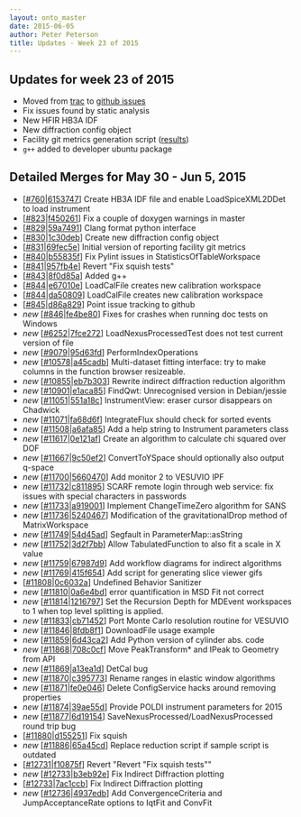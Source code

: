 ```yaml
---
layout: onto_master
date: 2015-06-05
author: Peter Peterson
title: Updates - Week 23 of 2015
---
```

Updates for week 23 of 2015
---------------------------
* Moved from [trac](http://trac.mantidproject.org/mantid/) to [github issues](https://github.com/mantidproject/mantid/issues)
* Fix issues found by static analysis
* New HFIR HB3A IDF
* New diffraction config object
* Facility git metrics generation script \([results](https://github.com/mantidproject/documents/tree/master/Project-Management/reports)\)
* `g++` added to developer ubuntu package

Detailed Merges for May 30 - Jun 5, 2015
----------------------------------------
* \[[#760](https://github.com/mantidproject/mantid/pull/760)\|[6153747](https://github.com/mantidproject/mantid/commit/615374773253da1cb686a06cd93bb406c62e4a73)\] Create HB3A IDF file and enable LoadSpiceXML2DDet to load instrument
* \[[#823](https://github.com/mantidproject/mantid/pull/823)\|[f450261](https://github.com/mantidproject/mantid/commit/f450261f9b8dfe58600f53fdf71f9485bbe13ab0)\] Fix a couple of doxygen warnings in master
* \[[#829](https://github.com/mantidproject/mantid/pull/829)\|[59a7491](https://github.com/mantidproject/mantid/commit/59a7491a0c033d9c713aef17b0f398a52bea8d25)\] Clang format python interface
* \[[#830](https://github.com/mantidproject/mantid/pull/830)\|[1c30deb](https://github.com/mantidproject/mantid/commit/1c30deb9e8644cff36d21d4e453a97c2a7501fb2)\] Create new diffraction config object
* \[[#831](https://github.com/mantidproject/mantid/pull/831)\|[69fec5e](https://github.com/mantidproject/mantid/commit/69fec5ea32ba312e636d30f18f5161d68e93c735)\] Initial version of reporting facility git metrics
* \[[#840](https://github.com/mantidproject/mantid/pull/840)\|[b55835f](https://github.com/mantidproject/mantid/commit/b55835f45bdc577a12ab52639c4130277fd9f5f4)\] Fix Pylint issues in StatisticsOfTableWorkspace
* \[[#841](https://github.com/mantidproject/mantid/pull/841)\|[957fb4e](https://github.com/mantidproject/mantid/commit/957fb4ee42bda74535a021b986fb38ca91deda52)\] Revert &quot;Fix squish tests&quot;
* \[[#843](https://github.com/mantidproject/mantid/pull/843)\|[8f0d85a](https://github.com/mantidproject/mantid/commit/8f0d85aea32718ae6225ba947fa649e7ddf769b5)\] Added g++
* \[[#844](https://github.com/mantidproject/mantid/pull/844)\|[e67010e](https://github.com/mantidproject/mantid/commit/e67010e0bfb878acc26d0a4c2c560e1bce73a719)\] LoadCalFile creates new calibration workspace
* \[[#844](https://github.com/mantidproject/mantid/pull/844)\|[da50809](https://github.com/mantidproject/mantid/commit/da50809ea2ab192a2c5ec156aeb35d30dc15432b)\] LoadCalFile creates new calibration workspace
* \[[#845](https://github.com/mantidproject/mantid/pull/845)\|[d86a829](https://github.com/mantidproject/mantid/commit/d86a8299cf8096c3009abe94471818595c0701e1)\] Point issue tracking to github
* *new* \[[#846](https://github.com/mantidproject/mantid/pull/846)\|[fe4be80](https://github.com/mantidproject/mantid/commit/fe4be80edcad6fca9178f8f0f3bf41fc912389e5)\] Fixes for crashes when running doc tests on Windows
* *new* \[[#6252](http://trac.mantidproject.org/mantid/ticket/6252)\|[7fce272](https://github.com/mantidproject/mantid/commit/7fce2723c643de634dc43411cf10eb693b8292a5)\] LoadNexusProcessedTest does not test current version of file
* *new* \[[#9079](http://trac.mantidproject.org/mantid/ticket/9079)\|[95d63fd](https://github.com/mantidproject/mantid/commit/95d63fd9898ceeb13fbb1546eadfaec56823e9bb)\] PerformIndexOperations
* *new* \[[#10578](http://trac.mantidproject.org/mantid/ticket/10578)\|[a45cadb](https://github.com/mantidproject/mantid/commit/a45cadb421c595b1377286f1a83a3e3ed8a74696)\] Multi-dataset fitting interface: try to make columns in the function browser resizeable.
* *new* \[[#10855](http://trac.mantidproject.org/mantid/ticket/10855)\|[eb7b303](https://github.com/mantidproject/mantid/commit/eb7b303011d72d9aac711a2bfaa00c7cbbe89c32)\] Rewrite indirect diffraction reduction algorithm
* *new* \[[#10901](http://trac.mantidproject.org/mantid/ticket/10901)\|[e1aca85](https://github.com/mantidproject/mantid/commit/e1aca857446d75fd0293c0b1ef9bc983efd9c766)\] FindQwt: Unrecognised version in Debian/jessie
* *new* \[[#11051](http://trac.mantidproject.org/mantid/ticket/11051)\|[551a18c](https://github.com/mantidproject/mantid/commit/551a18c0c2c834be7ecc9a8970bea4dcfc50c880)\] InstrumentView: eraser cursor disappears on Chadwick
* *new* \[[#11071](http://trac.mantidproject.org/mantid/ticket/11071)\|[fa68d6f](https://github.com/mantidproject/mantid/commit/fa68d6f02a3863279e1ba10f8b1b97298ddc7c4c)\] IntegrateFlux should check for sorted events
* *new* \[[#11508](http://trac.mantidproject.org/mantid/ticket/11508)\|[a6afa85](https://github.com/mantidproject/mantid/commit/a6afa85b50312aacc41afe0c8cbe359b1918e8ee)\] Add a help string to Instrument parameters class
* *new* \[[#11617](http://trac.mantidproject.org/mantid/ticket/11617)\|[0e121af](https://github.com/mantidproject/mantid/commit/0e121af7cc8efab724110b11975261f1b1490eeb)\] Create an algorithm to calculate chi squared over DOF
* *new* \[[#11667](http://trac.mantidproject.org/mantid/ticket/11667)\|[9c50ef2](https://github.com/mantidproject/mantid/commit/9c50ef2dcfa5f32c86767da4b3c5f8a333de7093)\] ConvertToYSpace should optionally also output q-space
* *new* \[[#11700](http://trac.mantidproject.org/mantid/ticket/11700)\|[5660470](https://github.com/mantidproject/mantid/commit/566047084a3f25a497696bc7d3532d76f777460d)\] Add monitor 2 to VESUVIO IPF
* *new* \[[#11732](http://trac.mantidproject.org/mantid/ticket/11732)\|[c811895](https://github.com/mantidproject/mantid/commit/c811895a3bea12b95aac757cf5d41fa45eb9db3e)\] SCARF remote login through web service: fix issues with special characters in passwords
* *new* \[[#11733](http://trac.mantidproject.org/mantid/ticket/11733)\|[a919001](https://github.com/mantidproject/mantid/commit/a919001a125fa8a088ebb178116e165fb8140a46)\] Implement ChangeTimeZero algorithm for SANS
* *new* \[[#11736](http://trac.mantidproject.org/mantid/ticket/11736)\|[5240467](https://github.com/mantidproject/mantid/commit/5240467b4ebe996037c56b66fbc478ac6ac3facf)\] Modification of the gravitationalDrop method of MatrixWorkspace
* *new* \[[#11749](http://trac.mantidproject.org/mantid/ticket/11749)\|[54d45ad](https://github.com/mantidproject/mantid/commit/54d45ad608deb0611cb025f7db4b65236c27f06f)\] Segfault in ParameterMap::asString
* *new* \[[#11752](http://trac.mantidproject.org/mantid/ticket/11752)\|[3d2f7bb](https://github.com/mantidproject/mantid/commit/3d2f7bbb6406f825061aaa342d69877bf595aad5)\] Allow TabulatedFunction to also fit a scale in X value
* *new* \[[#11759](http://trac.mantidproject.org/mantid/ticket/11759)\|[67987d9](https://github.com/mantidproject/mantid/commit/67987d92a0714668e6089fd712422c57a3a98a6a)\] Add workflow diagrams for indirect algorithms
* *new* \[[#11769](http://trac.mantidproject.org/mantid/ticket/11769)\|[415f654](https://github.com/mantidproject/mantid/commit/415f654147f92a0e652a53f5cfc60aac30abf676)\] Add script for generating slice viewer gifs
* \[[#11808](http://trac.mantidproject.org/mantid/ticket/11808)\|[0c6032a](https://github.com/mantidproject/mantid/commit/0c6032a0d88ab6a6e903e8c9b9f305efc1e0ddb1)\] Undefined Behavior Sanitizer
* *new* \[[#11810](http://trac.mantidproject.org/mantid/ticket/11810)\|[0a6e4bd](https://github.com/mantidproject/mantid/commit/0a6e4bd4deff0dfd7523fd6123bd3f5df1e67fe7)\] error quantification in MSD Fit not correct
* *new* \[[#11814](http://trac.mantidproject.org/mantid/ticket/11814)\|[1216797](https://github.com/mantidproject/mantid/commit/1216797cfa144380958d11173224bb65b44cd7cd)\] Set the Recursion Depth for MDEvent workspaces to 1 when top level splitting is applied.
* *new* \[[#11833](http://trac.mantidproject.org/mantid/ticket/11833)\|[cb71452](https://github.com/mantidproject/mantid/commit/cb714526a069d2f376ce2d866bfa807a9604719f)\] Port Monte Carlo resolution routine for VESUVIO
* *new* \[[#11846](http://trac.mantidproject.org/mantid/ticket/11846)\|[8fdb8f1](https://github.com/mantidproject/mantid/commit/8fdb8f17bc1f5d803b1b203c44011bd0875b6ea2)\] DownloadFile usage example
* *new* \[[#11859](http://trac.mantidproject.org/mantid/ticket/11859)\|[6d43ca2](https://github.com/mantidproject/mantid/commit/6d43ca223a37efe4f843136077b6563903c9a590)\] Add Python version of cylinder abs. code
* *new* \[[#11868](http://trac.mantidproject.org/mantid/ticket/11868)\|[708c0cf](https://github.com/mantidproject/mantid/commit/708c0cf4d0471fd3ad38f2fac49b8510f39116dc)\] Move PeakTransform* and IPeak to Geometry from API
* *new* \[[#11869](http://trac.mantidproject.org/mantid/ticket/11869)\|[a13ea1d](https://github.com/mantidproject/mantid/commit/a13ea1d816baf7627e181d5b23534ee95c54cb71)\] DetCal bug
* *new* \[[#11870](http://trac.mantidproject.org/mantid/ticket/11870)\|[c395773](https://github.com/mantidproject/mantid/commit/c395773fed629d14c73d86ea66f76aac9d7cc374)\] Rename ranges in elastic window algorithms
* *new* \[[#11871](http://trac.mantidproject.org/mantid/ticket/11871)\|[fe0e046](https://github.com/mantidproject/mantid/commit/fe0e046e1d79786c95578f653587a2a16b38a140)\] Delete ConfigService hacks around removing properties
* *new* \[[#11874](http://trac.mantidproject.org/mantid/ticket/11874)\|[39ae55d](https://github.com/mantidproject/mantid/commit/39ae55d36cf9c89fca24359a47148c5d2615b953)\] Provide POLDI instrument parameters for 2015
* *new* \[[#11877](http://trac.mantidproject.org/mantid/ticket/11877)\|[6d19154](https://github.com/mantidproject/mantid/commit/6d19154e9f85cd1a22ec3869e01bf792a8cc828f)\] SaveNexusProcessed/LoadNexusProcessed round trip bug
* \[[#11880](http://trac.mantidproject.org/mantid/ticket/11880)\|[d155251](https://github.com/mantidproject/mantid/commit/d15525159a8a84886c730614d6f1859e4e4a4997)\] Fix squish
* *new* \[[#11886](http://trac.mantidproject.org/mantid/ticket/11886)\|[65a45cd](https://github.com/mantidproject/mantid/commit/65a45cd1b6e7ee6d63d027f6df4858d769c04f0f)\] Replace reduction script if sample script is outdated
* \[[#12731](https://github.com/mantidproject/mantid/pull/12731)\|[f10875f](https://github.com/mantidproject/mantid/commit/f10875f361dc4a5e309888eecfd1e24318ece682)\] Revert &quot;Revert &quot;Fix squish tests&quot;&quot;
* *new* \[[#12733](https://github.com/mantidproject/mantid/pull/12733)\|[b3eb92e](https://github.com/mantidproject/mantid/commit/b3eb92e3cb9d7e5084c8dcb68cad2e5620d41575)\] Fix Indirect Diffraction plotting
* \[[#12733](https://github.com/mantidproject/mantid/pull/12733)\|[7ac1ccb](https://github.com/mantidproject/mantid/commit/7ac1ccb3a37182786bfdc92e64c294ad42264788)\] Fix Indirect Diffraction plotting
* *new* \[[#12736](https://github.com/mantidproject/mantid/pull/12736)\|[4937edb](https://github.com/mantidproject/mantid/commit/4937edbac697d6ffa299a94f02b5c628d351419e)\] Add ConvergenceCriteria and JumpAcceptanceRate options to IqtFit and ConvFit
